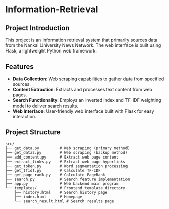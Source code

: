 # Information-Retrieval

## Project Introduction
This project is an information retrieval system that primarily sources data from the Nankai University News Network. The web interface is built using Flask, a lightweight Python web framework.

## Features
- **Data Collection**: Web scraping capabilities to gather data from specified sources.
- **Content Extraction**: Extracts and processes text content from web pages.
- **Search Functionality**: Employs an inverted index and TF-IDF weighting model to deliver search results.
- **Web Interface**: User-friendly web interface built with Flask for easy interaction.



## Project Structure
```
src/
├── get_data.py         # Web scraping (primary method)
├── get_data2.py        # Web scraping (backup method)
├── add_content.py      # Extract web page content
├── extract_links.py    # Extract web page hyperlinks
├── get_token.py        # Word segmentation processing
├── get_tfidf.py        # Calculate TF-IDF
├── get_page_rank.py    # Calculate PageRank
├── search.py           # Search feature implementation
├── app.py              # Web backend main program
└── templates/          # Frontend template directory
    ├── history.html    # Search history page
    ├── index.html      # Homepage
    └── search_result.html # Search results page
```

